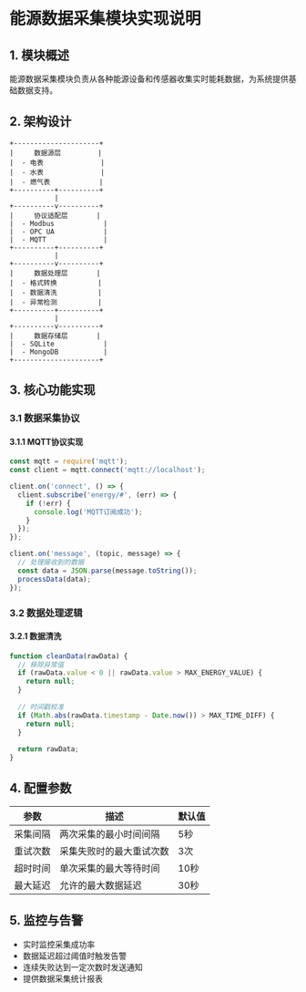 # 能源数据采集模块实现说明

## 1. 模块概述
能源数据采集模块负责从各种能源设备和传感器收集实时能耗数据，为系统提供基础数据支持。

## 2. 架构设计
```
+---------------------+
|     数据源层         |
|  - 电表              |
|  - 水表              |
|  - 燃气表            |
+----------+----------+
           |
+----------v----------+
|     协议适配层       |
|  - Modbus            |
|  - OPC UA            |
|  - MQTT              |
+----------+----------+
           |
+----------v----------+
|     数据处理层       |
|  - 格式转换          |
|  - 数据清洗          |
|  - 异常检测          |
+----------+----------+
           |
+----------v----------+
|     数据存储层       |
|  - SQLite            |
|  - MongoDB           |
+---------------------+
```

## 3. 核心功能实现

### 3.1 数据采集协议
#### 3.1.1 MQTT协议实现
```javascript
const mqtt = require('mqtt');
const client = mqtt.connect('mqtt://localhost');

client.on('connect', () => {
  client.subscribe('energy/#', (err) => {
    if (!err) {
      console.log('MQTT订阅成功');
    }
  });
});

client.on('message', (topic, message) => {
  // 处理接收到的数据
  const data = JSON.parse(message.toString());
  processData(data);
});
```

### 3.2 数据处理逻辑
#### 3.2.1 数据清洗
```javascript
function cleanData(rawData) {
  // 移除异常值
  if (rawData.value < 0 || rawData.value > MAX_ENERGY_VALUE) {
    return null;
  }
  
  // 时间戳校准
  if (Math.abs(rawData.timestamp - Date.now()) > MAX_TIME_DIFF) {
    return null;
  }
  
  return rawData;
}
```

## 4. 配置参数

| 参数 | 描述 | 默认值 |
|------|------|--------|
|采集间隔|两次采集的最小时间间隔|5秒|
|重试次数|采集失败时的最大重试次数|3次|
|超时时间|单次采集的最大等待时间|10秒|
|最大延迟|允许的最大数据延迟|30秒|

## 5. 监控与告警
- 实时监控采集成功率
- 数据延迟超过阈值时触发告警
- 连续失败达到一定次数时发送通知
- 提供数据采集统计报表